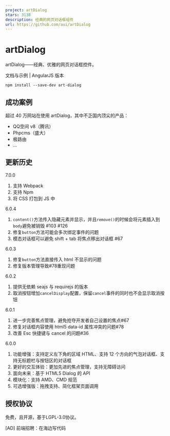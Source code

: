 ```yaml
---
project: artDialog
stars: 3138
description: 经典的网页对话框组件
url: https://github.com/aui/artDialog
---
```


artDialog
=========

artDialog——经典、优雅的网页对话框控件。

文档与示例 | AngularJS 版本

```
npm install --save-dev art-dialog
```

成功案例
----

超过 40 万网站在使用 artDialog，其中不乏国内顶尖的产品：

-   QQ空间 v8（腾讯）
-   Phpcms（盛大）
-   极路由
-   ...

更新历史
----

7.0.0

1.  支持 Webpack
2.  支持 Npm
3.  将 CSS 打包到 JS 中

6.0.4

1.  `content()`方法传入隐藏元素并显示，并且`remove()`的时候会将元素插入到`body`避免被销毁 #103 #126
2.  修复`button`方法可能会多次绑定事件的问题
3.  模态对话框可以避免 shift + tab 将焦点移出对话框 #67

6.0.3

1.  修复`button`方法直接传入 html 不显示的问题
2.  修复版本管理导致#78重现问题

6.0.2

1.  提供无依赖 seajs 与 requirejs 的版本
2.  取消按钮增加`cancelDisplay`配置，保留`cancel`事件的同时也不会显示取消按钮

6.0.1

1.  进一步完善焦点管理，避免抢夺开发者自己设置的焦点#67
2.  修复对话框内容使用 html5 data-id 属性冲突的问题#78
3.  改善 Esc 快捷键与 cancel 的问题#36

6.0.0

1.  功能增强：支持定义左下角的区域 HTML、支持 12 个方向的气泡对话框、支持无标题栏与按钮区的对话框
2.  更好的交互体验：更加先进的焦点管理，支持无障碍访问
3.  面向未来：基于 HTML5 Dialog 的 API
4.  模块化：支持 AMD、CMD 规范
5.  可选增强版：拖拽支持、简化框架页面调用

授权协议
----

免费，且开源，基于LGPL-3.0协议。

\[AD\] 前端招聘：在海边写代码
